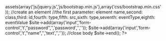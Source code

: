 <?php

include_once('template_version_1.0.1.php');

//instantiate the template object.

$site = new template();

//set up your external resources js/css files

$site->assets(array('js/jquery.js','js/bootstrap.min.js'),array('css/bootstrap.min.css'));

//create an element
//the first parameter: element name,second: class,third: id,fourth: type,fifth: src,sixth: type,seventh: eventType,eighth: eventValue

$site->add(array('input','form-control','t',"password",'','password','',''));

$site->add(array('input','form-control','t',"name",'','text','',''));

//close body

$site->end();

?>
